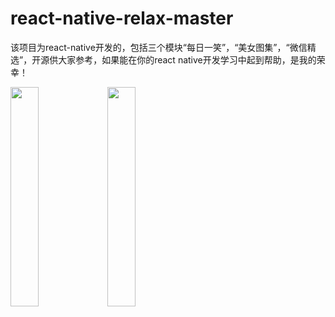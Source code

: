 # react-native-relax-master
该项目为react-native开发的，包括三个模块“每日一笑”，“美女图集”，“微信精选”，开源供大家参考，如果能在你的react native开发学习中起到帮助，是我的荣幸！

<img src="http://img.blog.csdn.net/20170831162707220?watermark/2/text/aHR0cDovL2Jsb2cuY3Nkbi5uZXQvTXlOYW1lX2tr/font/5a6L5L2T/fontsize/400/fill/I0JBQkFCMA==/dissolve/70/gravity/SouthEast" width="30%" />

<img src="http://img.blog.csdn.net/20170831162707220?watermark/2/text/aHR0cDovL2Jsb2cuY3Nkbi5uZXQvTXlOYW1lX2tr/font/5a6L5L2T/fontsize/400/fill/I0JBQkFCMA==/dissolve/70/gravity/SouthEast" width="30%" />
